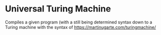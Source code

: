 # Universal Turing Machine

Compiles a given program (with a still being determined syntax
down to a Turing machine with the syntax of https://martinugarte.com/turingmachine/
